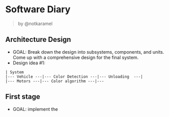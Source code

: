 # Software Diary 
> by @notkaramel

## Architecture Design 
- GOAL: Break down the design into subsystems, components, and units. Come up with a comprehensive design for the final system. 
- Design idea #1:
```
| System 
|--- Vehicle ---|--- Color Detection ---|--- Unloading  ---|
|--- Motors ---|--- Color algorithm ---|---  
```

## First stage
- GOAL: implement the 
